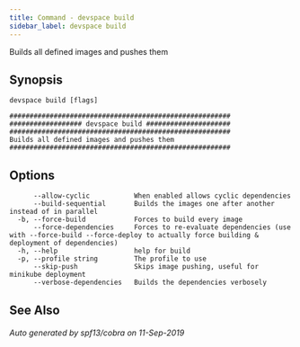 ```yaml
---
title: Command - devspace build
sidebar_label: devspace build
---
```



Builds all defined images and pushes them

## Synopsis


```
devspace build [flags]
```

```
#######################################################
################## devspace build #####################
#######################################################
Builds all defined images and pushes them
#######################################################
```
## Options

```
      --allow-cyclic           When enabled allows cyclic dependencies
      --build-sequential       Builds the images one after another instead of in parallel
  -b, --force-build            Forces to build every image
      --force-dependencies     Forces to re-evaluate dependencies (use with --force-build --force-deploy to actually force building & deployment of dependencies)
  -h, --help                   help for build
  -p, --profile string         The profile to use
      --skip-push              Skips image pushing, useful for minikube deployment
      --verbose-dependencies   Builds the dependencies verbosely
```

## See Also

###### Auto generated by spf13/cobra on 11-Sep-2019
